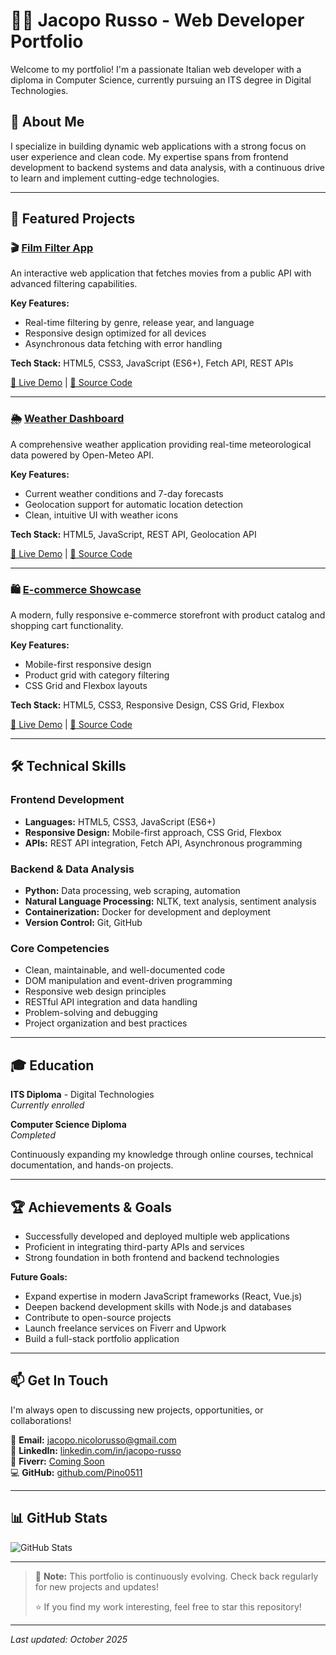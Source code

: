 # 👨‍💻 Jacopo Russo - Web Developer Portfolio

Welcome to my portfolio! I'm a passionate Italian web developer with a diploma in Computer Science, currently pursuing an ITS degree in Digital Technologies.

## 🚀 About Me

I specialize in building dynamic web applications with a strong focus on user experience and clean code. My expertise spans from frontend development to backend systems and data analysis, with a continuous drive to learn and implement cutting-edge technologies.

---

## 💼 Featured Projects

### 🎬 [Film Filter App](./film-filter/)
An interactive web application that fetches movies from a public API with advanced filtering capabilities.

**Key Features:**
- Real-time filtering by genre, release year, and language
- Responsive design optimized for all devices
- Asynchronous data fetching with error handling

**Tech Stack:** HTML5, CSS3, JavaScript (ES6+), Fetch API, REST APIs

[🔗 Live Demo](#) | [📂 Source Code](./film-filter/)

---

### 🌦️ [Weather Dashboard](./weather-app/)
A comprehensive weather application providing real-time meteorological data powered by Open-Meteo API.

**Key Features:**
- Current weather conditions and 7-day forecasts
- Geolocation support for automatic location detection
- Clean, intuitive UI with weather icons

**Tech Stack:** HTML5, JavaScript, REST API, Geolocation API

[🔗 Live Demo](#) | [📂 Source Code](./weather-app/)

---

### 🛍️ [E-commerce Showcase](./ecommerce/)
A modern, fully responsive e-commerce storefront with product catalog and shopping cart functionality.

**Key Features:**
- Mobile-first responsive design
- Product grid with category filtering
- CSS Grid and Flexbox layouts

**Tech Stack:** HTML5, CSS3, Responsive Design, CSS Grid, Flexbox

[🔗 Live Demo](#) | [📂 Source Code](./ecommerce/)

---

## 🛠️ Technical Skills

### Frontend Development
- **Languages:** HTML5, CSS3, JavaScript (ES6+)
- **Responsive Design:** Mobile-first approach, CSS Grid, Flexbox
- **APIs:** REST API integration, Fetch API, Asynchronous programming

### Backend & Data Analysis
- **Python:** Data processing, web scraping, automation
- **Natural Language Processing:** NLTK, text analysis, sentiment analysis
- **Containerization:** Docker for development and deployment
- **Version Control:** Git, GitHub

### Core Competencies
- Clean, maintainable, and well-documented code
- DOM manipulation and event-driven programming
- Responsive web design principles
- RESTful API integration and data handling
- Problem-solving and debugging
- Project organization and best practices

---

## 🎓 Education

**ITS Diploma** - Digital Technologies  
*Currently enrolled*

**Computer Science Diploma**  
*Completed*

Continuously expanding my knowledge through online courses, technical documentation, and hands-on projects.

---

## 🏆 Achievements & Goals

- Successfully developed and deployed multiple web applications
- Proficient in integrating third-party APIs and services
- Strong foundation in both frontend and backend technologies

**Future Goals:**
- Expand expertise in modern JavaScript frameworks (React, Vue.js)
- Deepen backend development skills with Node.js and databases
- Contribute to open-source projects
- Launch freelance services on Fiverr and Upwork
- Build a full-stack portfolio application

---

## 📫 Get In Touch

I'm always open to discussing new projects, opportunities, or collaborations!

📧 **Email:** [jacopo.nicolorusso@gmail.com](mailto:jacopo.nicolorusso@gmail.com)  
🔗 **LinkedIn:** [linkedin.com/in/jacopo-russo](https://www.linkedin.com/in/tuo-profilo)  
💼 **Fiverr:** [Coming Soon](https://www.fiverr.com/tuo-username)  
💻 **GitHub:** [github.com/Pino0511](https://github.com/Pino0511)

---

## 📊 GitHub Stats

![GitHub Stats](https://github-readme-stats.vercel.app/api?username=Pino0511&show_icons=true&theme=radical)

---

> 📌 **Note:** This portfolio is continuously evolving. Check back regularly for new projects and updates!
>
> ⭐ If you find my work interesting, feel free to star this repository!

---

*Last updated: October 2025*
